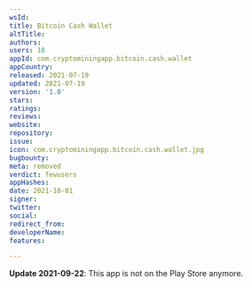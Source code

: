 ```yaml
---
wsId: 
title: Bitcoin Cash Wallet
altTitle: 
authors: 
users: 10
appId: com.cryptominingapp.bitcoin.cash.wallet
appCountry: 
released: 2021-07-19
updated: 2021-07-19
version: '1.0'
stars: 
ratings: 
reviews: 
website: 
repository: 
issue: 
icon: com.cryptominingapp.bitcoin.cash.wallet.jpg
bugbounty: 
meta: removed
verdict: fewusers
appHashes: 
date: 2021-10-01
signer: 
twitter: 
social: 
redirect_from: 
developerName: 
features: 

---
```


**Update 2021-09-22**: This app is not on the Play Store anymore.
